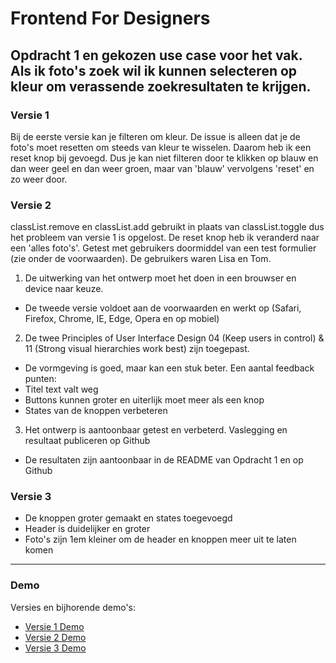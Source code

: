 # Frontend For Designers
Opdracht 1 en gekozen use case voor het vak.
Als ik foto's zoek wil ik kunnen selecteren op kleur om verassende zoekresultaten te krijgen.
---

### Versie 1
Bij de eerste versie kan je filteren om kleur. De issue is alleen dat je de foto's moet resetten om steeds van kleur te wisselen. Daarom heb ik een reset knop bij gevoegd. Dus je kan niet filteren door te klikken op blauw en dan weer geel en dan weer groen, maar van 'blauw' vervolgens 'reset' en zo weer door.

### Versie 2
classList.remove en classList.add gebruikt in plaats van classList.toggle dus het probleem van versie 1 is opgelost. De reset knop heb ik veranderd naar een 'alles foto's'. Getest met gebruikers doormiddel van een test formulier (zie onder de voorwaarden). De gebruikers waren Lisa en Tom.

1. De uitwerking van het ontwerp moet het doen in een brouwser en device naar keuze.
- De tweede versie voldoet aan de voorwaarden en werkt op (Safari, Firefox, Chrome, IE, Edge, Opera en op mobiel)
2. De twee Principles of User Interface Design 04 (Keep users in control) & 11 (Strong visual hierarchies work best) zijn toegepast.
- De vormgeving is goed, maar kan een stuk beter. Een aantal feedback punten: 
- Titel text valt weg
- Buttons kunnen groter en uiterlijk moet meer als een knop
- States van de knoppen verbeteren
3. Het ontwerp is aantoonbaar getest en verbeterd. Vaslegging en resultaat publiceren op Github
- De resultaten zijn aantoonbaar in de README van Opdracht 1 en op Github
  
### Versie 3
- De knoppen groter gemaakt en states toegevoegd
- Header is duidelijker en groter
- Foto's zijn 1em kleiner om de header en knoppen meer uit te laten komen
-----

### Demo
Versies en bijhorende demo's:


- [Versie 1 Demo](https://oege.ie.hva.nl/~farganm001/FFD_Opdracht1_Versie%231/)
- [Versie 2 Demo](https://oege.ie.hva.nl/~farganm001/FFD_Opdracht1_Versie%232/)
- [Versie 3 Demo](https://oege.ie.hva.nl/~farganm001/FFD_Opdracht1_Versie%233/)


